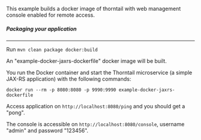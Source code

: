 This example builds a docker image of thorntail with web management console enabled for remote access.

##### Packaging your application
---
Run `mvn clean package docker:build`

An "example-docker-jaxrs-dockerfile" docker image will be built.

You run the Docker container and start the Thorntail microservice (a simple JAX-RS application) with the following commands:

`docker run --rm -p 8080:8080 -p 9990:9990 example-docker-jaxrs-dockerfile`

Access application on `http://localhost:8080/ping` and you should get a "pong".

The console is accessible on `http://localhost:8080/console`, username "admin" and password "123456".
